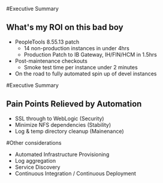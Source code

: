 <!SLIDE>
#Executive Summary
## What's my ROI on this bad boy
* PeopleTools 8.55.13 patch
  * 14 non-production instances in under 4hrs
  * Production Patch to IB Gateway, IH/FIN/HCM in 1.5hrs
* Post-maintenance checkouts
  * Smoke test time per instance under 2 minutes
* On the road to fully automated spin up of devel instances

<!SLIDE>
#Executive Summary
## Pain Points Relieved by Automation
* SSL through to WebLogic     (Security)
* Minimize NFS dependencies   (Stability)
* Log & temp directory cleanup (Mainenance)

<!SLIDE>
#Other considerations
* Automated Infrastructure Provisioning
* Log aggregation
* Service Discovery
* Continuous Integration / Continuous Deployment
